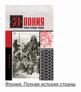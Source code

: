 ![](Япония.%20Полная%20история%20страны.jpg)  
[Япония. Полная история страны](Япония.%20Полная%20история%20страны.md)
